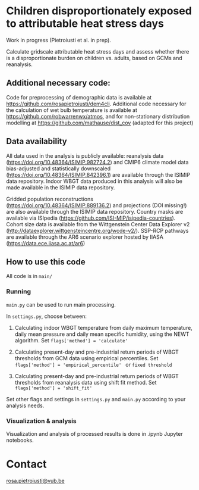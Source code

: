 # Children disproportionately exposed to attributable heat stress days

Work in progress (Pietroiusti et al. in prep). 

Calculate gridscale attributable heat stress days and assess whether there is a disproportionate burden on children vs. adults, based on GCMs and reanalysis. 

## Additional necessary code:

Code for preprocessing of demographic data is available at https://github.com/rosapietroiusti/dem4cli. Additional code necessary for the calculation of wet bulb temperature is available at https://github.com/robwarrenwx/atmos, and for non-stationary distribution modelling at https://github.com/mathause/dist_cov (adapted for this project)

## Data availability 

All data used in the analysis is publicly available: reanalysis data (https://doi.org/10.48364/ISIMIP.982724.2) and CMIP6 climate model data bias-adjusted and statistically downscaled (https://doi.org/10.48364/ISIMIP.842396.1) are available through the ISIMIP data repository. Indoor WBGT data produced in this analysis will also be made available in the ISIMIP data repository.

Gridded population reconstructions (https://doi.org/10.48364/ISIMIP.889136.2) and projections (DOI missing!) are also available through the ISIMIP data repository. Country masks are available via ISIpedia (https://github.com/ISI-MIP/isipedia-countries). Cohort size data is available from the Wittgenstein Center Data Explorer v2 (http://dataexplorer.wittgensteincentre.org/wcde-v2/). SSP-RCP pathways are available through the AR6 scenario explorer hosted by IIASA (https://data.ece.iiasa.ac.at/ar6)  

## How to use this code

All code is in ``` main/ ```


### Running 

```main.py``` can be used to run main processing.

In ```settings.py```, choose between:

1) Calculating indoor WBGT temperature from daily maximum temperature, daily mean pressure and daily mean specific humidity, using the NEWT algorithm.
Set ```flags['method'] = 'calculate' ```

2) Calculating present-day and pre-industrial return periods of WBGT thresholds from GCM data using empirical percentiles.
Set ```flags['method'] = 'empirical_percentile' ``` or ```fixed threshold``` 

3)  Calculating present-day and pre-industrial return periods of WBGT thresholds from reanalysis data using shift fit method. 
Set ```flags['method'] = 'shift_fit' ``` 

Set other flags and settings in ```settings.py``` and ```main.py``` according to your analysis needs. 



### Visualization & analysis

Visualization and analysis of processed results is done in .ipynb Jupyter notebooks. 


# Contact

rosa.pietroiusti@vub.be 